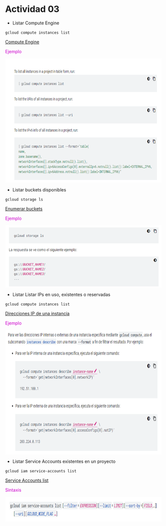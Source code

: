 # **Actividad 03**

- Listar Compute Engine
```
gcloud compute instances list
```
[Compute Engine](https://cloud.google.com/sdk/gcloud/reference/compute/instances/list)

<span style="color: #CC00CC;">
    Ejemplo
</span>

<img src="./Images/intanceslist.png" 
        alt="Picture" 
        width="800" 
        height="400" 
        style="display: block; margin: 0 auto" />

- Listar buckets disponibles
```
gcloud storage ls
```
[Enumerar buckets](https://cloud.google.com/storage/docs/listing-buckets?hl=es-419#cli-list-buckets)

<span style="color: #CC00CC;">
    Ejemplo
</span>

<img src="./Images/buckets.png" 
        alt="Picture" 
        width="800" 
        height="200" 
        style="display: block; margin: 0 auto" />

- Listar Listar IPs en uso, existentes o reservadas
```
gcloud compute instances list
```
[Direcciones IP de una instancia](https://cloud.google.com/compute/docs/instances/view-ip-address?hl=es-419)

<span style="color: #CC00CC;">
    Ejemplo
</span>

<img src="./Images/ips.png" 
        alt="Picture" 
        width="800" 
        height="400" 
        style="display: block; margin: 0 auto" />

- Listar Service Accounts existentes en un proyecto
```
gcloud iam service-accounts list
```
[Service Accounts list](https://cloud.google.com/sdk/gcloud/reference/iam/service-accounts/list)

<span style="color: #CC00CC;">
    Sintaxis
</span>

<img src="./Images/accountList.png" 
        alt="Picture" 
        width="800" 
        height="80" 
        style="display: block; margin: 0 auto" />
